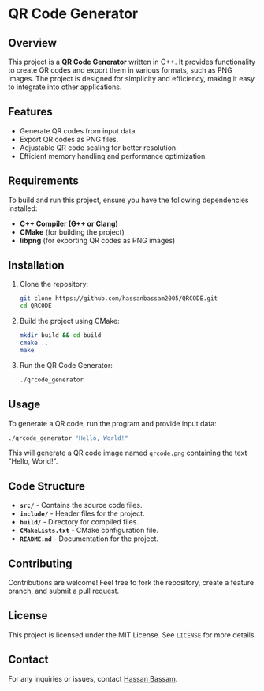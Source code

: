 # QR Code Generator

## Overview
This project is a **QR Code Generator** written in C++. It provides functionality to create QR codes and export them in various formats, such as PNG images. The project is designed for simplicity and efficiency, making it easy to integrate into other applications.

## Features
- Generate QR codes from input data.
- Export QR codes as PNG files.
- Adjustable QR code scaling for better resolution.
- Efficient memory handling and performance optimization.

## Requirements
To build and run this project, ensure you have the following dependencies installed:
- **C++ Compiler (G++ or Clang)**
- **CMake** (for building the project)
- **libpng** (for exporting QR codes as PNG images)

## Installation
1. Clone the repository:
   ```sh
   git clone https://github.com/hassanbassam2005/QRCODE.git
   cd QRCODE
   ```
2. Build the project using CMake:
   ```sh
   mkdir build && cd build
   cmake ..
   make
   ```
3. Run the QR Code Generator:
   ```sh
   ./qrcode_generator
   ```

## Usage
To generate a QR code, run the program and provide input data:
```sh
./qrcode_generator "Hello, World!"
```

This will generate a QR code image named `qrcode.png` containing the text "Hello, World!".

## Code Structure
- **`src/`** - Contains the source code files.
- **`include/`** - Header files for the project.
- **`build/`** - Directory for compiled files.
- **`CMakeLists.txt`** - CMake configuration file.
- **`README.md`** - Documentation for the project.

## Contributing
Contributions are welcome! Feel free to fork the repository, create a feature branch, and submit a pull request.

## License
This project is licensed under the MIT License. See `LICENSE` for more details.

## Contact
For any inquiries or issues, contact [Hassan Bassam](https://github.com/hassanbassam2005).

